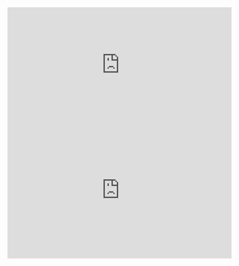 <iframe width="100%" height="257" frameborder="0"
  src="https://observablehq.com/embed/@samue1v/vega-lite-api-exercicios-2022?cells=Miles_per_Gallon"></iframe>
  
<iframe width="100%" height="308" frameborder="0"
  src="https://observablehq.com/embed/@samue1v/vega-lite-api-exercicios-2022?cells=mpg_hp_country"></iframe>
